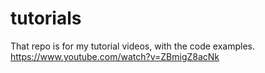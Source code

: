 # tutorials
That repo is for my tutorial videos, with the code examples.
https://www.youtube.com/watch?v=ZBmigZ8acNk
